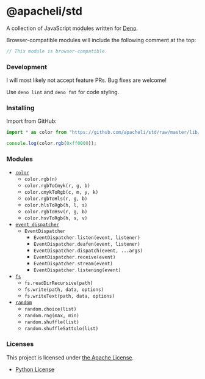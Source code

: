 # @apacheli/std

A collection of JavaScript modules written for [Deno](https://deno.com/).

Browser-compatible modules will include the following comment at the top:

```js
// This module is browser-compatible.
```

### Development

I will most likely not accept feature PRs. Bug fixes are welcome!

Use `deno lint` and `deno fmt` for code styling.

### Installing

Import from GitHub:

```js
import * as color from "https://github.com/apacheli/std/raw/master/lib/color.js";

console.log(color.rgb(0xff0000));
```

### Modules

- [`color`](lib/color.js)
  - `color.rgb(n)`
  - `color.rgbToCmyk(r, g, b)`
  - `color.cmykToRgb(c, m, y, k)`
  - `color.rgbToHls(r, g, b)`
  - `color.hlsToRgb(h, l, s)`
  - `color.rgbToHsv(r, g, b)`
  - `color.hsvToRgb(h, s, v)`
- [`event_dispatcher`](lib/event_dispatcher.js)
  - `EventDispatcher`
    - `EventDispatcher.listen(event, listener)`
    - `EventDispatcher.deafen(event, listener)`
    - `EventDispatcher.dispatch(event, ...args)`
    - `EventDispatcher.receive(event)`
    - `EventDispatcher.stream(event)`
    - `EventDispatcher.listening(event)`
- [`fs`](lib/fs.js)
  - `fs.readDirRecursive(path)`
  - `fs.write(path, data, options)`
  - `fs.writeText(path, data, options)`
- [`random`](lib/random.js)
  - `random.choice(list)`
  - `random.rng(max, min)`
  - `random.shuffle(list)`
  - `random.shuffleSattolo(list)`

### Licenses

This project is licensed under [the Apache License](LICENSE.txt).

- [Python License](https://github.com/python/cpython/blob/main/LICENSE)
